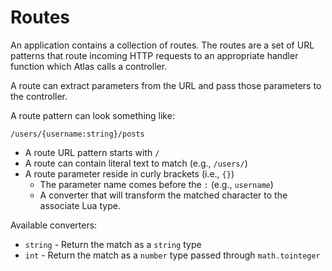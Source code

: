 # Routes

An application contains a collection of routes.
The routes are a set of URL patterns
that route incoming HTTP requests
to an appropriate handler function
which Atlas calls a controller.

A route can extract parameters
from the URL
and pass those parameters
to the controller.

A route pattern can look something like:

```text
/users/{username:string}/posts
```

* A route URL pattern starts with `/`
* A route can contain literal text to match (e.g., `/users/`)
* A route parameter reside in curly brackets (i.e., `{}`)
  * The parameter name comes before the `:` (e.g., `username`)
  * A converter that will transform the matched character
    to the associate Lua type.

Available converters:

* `string` - Return the match as a `string` type
* `int` - Return the match as a `number` type passed through `math.tointeger`

